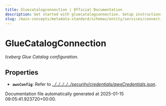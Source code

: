 ```yaml
---
title: Gluecatalogconnection | Official Documentation
description: Get started with gluecatalogconnection. Setup instructions, features, and configuration details inside.
slug: /main-concepts/metadata-standard/schemas/entity/services/connections/database/iceberg/gluecatalogconnection
---
```


# GlueCatalogConnection

*Iceberg Glue Catalog configuration.*

## Properties

- **`awsConfig`**: Refer to *[../../../../../security/credentials/awsCredentials.json](#/../../../../security/credentials/awsCredentials.json)*.


Documentation file automatically generated at 2025-01-15 09:05:41.923720+00:00.

